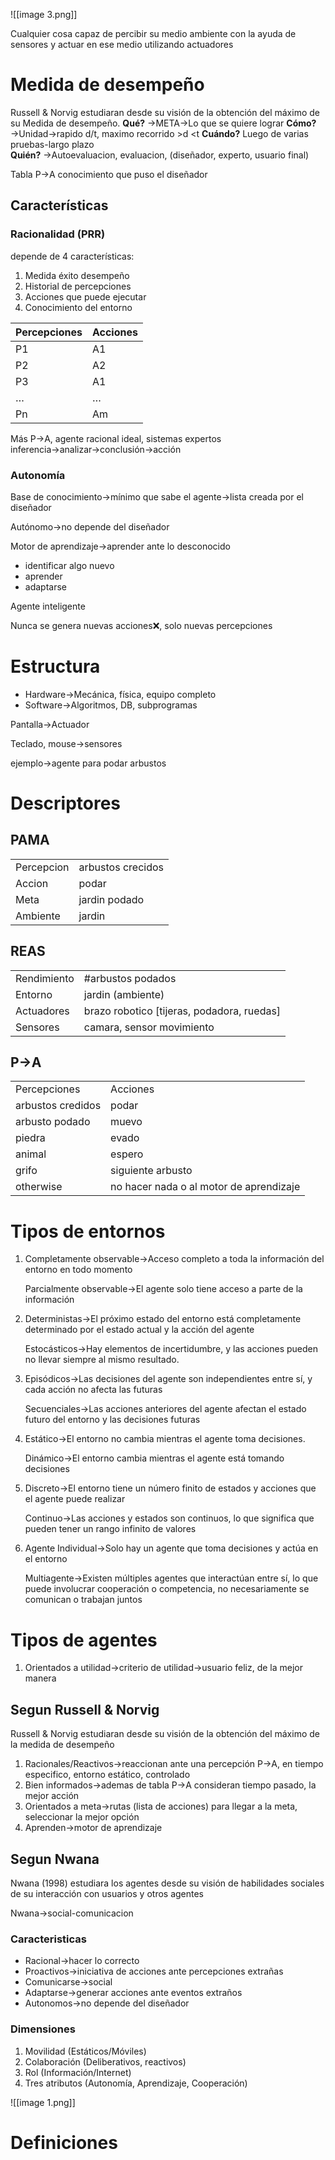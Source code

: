 ![[image 3.png]]

Cualquier cosa capaz de percibir su medio ambiente con la ayuda de sensores y actuar en ese medio utilizando actuadores

# Medida de desempeño

Russell & Norvig estudiaran desde su visión de la obtención del máximo de su Medida de desempeño.
**Qué?** →META→Lo que se quiere lograr
**Cómo?** →Unidad→rapido d/t, maximo recorrido \>d \<t 
**Cuándo?** Luego de varias pruebas-largo plazo  
**Quién?** →Autoevaluacion, evaluacion, (diseñador, experto, usuario final)

Tabla P→A conocimiento que puso el diseñador
## Características
### Racionalidad (PRR)

depende de 4 características:
1. Medida éxito desempeño
2. Historial de percepciones
3. Acciones que puede ejecutar
4. Conocimiento del entorno

| Percepciones | Acciones |
| ------------ | -------- |
| P1           | A1       |
| P2           | A2       |
| P3           | A1       |
| …            | …        |
| Pn           | Am       |
Más P→A, agente racional ideal, sistemas expertos
inferencia→analizar→conclusión→acción
### Autonomía

Base de conocimiento→mínimo que sabe el agente→lista creada por el diseñador

Autónomo→no depende del diseñador

Motor de aprendizaje→aprender ante lo desconocido

- identificar algo nuevo
- aprender
- adaptarse

Agente inteligente

Nunca se genera nuevas acciones❌, solo nuevas percepciones

# Estructura

- Hardware→Mecánica, física, equipo completo
- Software→Algoritmos, DB, subprogramas

Pantalla→Actuador

Teclado, mouse→sensores

ejemplo→agente para podar arbustos

# Descriptores

## PAMA

|   |   |
|---|---|
|Percepcion|arbustos crecidos|
|Accion|podar|
|Meta|jardin podado|
|Ambiente|jardin|
## REAS

|   |   |
|---|---|
|Rendimiento|\#arbustos podados|
|Entorno|jardin (ambiente)|
|Actuadores|brazo robotico [tijeras, podadora, ruedas]|
|Sensores|camara, sensor movimiento|
## P→A

|   |   |
|---|---|
|Percepciones|Acciones|
|arbustos credidos|podar|
|arbusto podado|muevo|
|piedra|evado|
|animal|espero|
|grifo|siguiente arbusto|
|otherwise|no hacer nada o al motor de aprendizaje|

# Tipos de entornos

1. Completamente observable→Acceso completo a toda la información del entorno en todo momento
    
    Parcialmente observable→El agente solo tiene acceso a parte de la información
    
2. Deterministas→El próximo estado del entorno está completamente determinado por el estado actual y la acción del agente
    
    Estocásticos→Hay elementos de incertidumbre, y las acciones pueden no llevar siempre al mismo resultado.
    
3. Episódicos→Las decisiones del agente son independientes entre sí, y cada acción no afecta las futuras
    
    Secuenciales→Las acciones anteriores del agente afectan el estado futuro del entorno y las decisiones futuras
    
4. Estático→El entorno no cambia mientras el agente toma decisiones.
    
    Dinámico→El entorno cambia mientras el agente está tomando decisiones
    
5. Discreto→El entorno tiene un número finito de estados y acciones que el agente puede realizar
    
    Continuo→Las acciones y estados son continuos, lo que significa que pueden tener un rango infinito de valores
    
6. Agente Individual→Solo hay un agente que toma decisiones y actúa en el entorno
    
    Multiagente→Existen múltiples agentes que interactúan entre sí, lo que puede involucrar cooperación o competencia, no necesariamente se comunican o trabajan juntos
    
# Tipos de agentes

1. Orientados a utilidad→criterio de utilidad→usuario feliz, de la mejor manera

## Segun Russell & Norvig

Russell & Norvig estudiaran desde su visión de la obtención del máximo de la medida de desempeño

1. Racionales/Reactivos→reaccionan ante una percepción P→A, en tiempo especifico, entorno estático, controlado
2. Bien informados→ademas de tabla P→A consideran tiempo pasado, la mejor acción
3. Orientados a meta→rutas (lista de acciones) para llegar a la meta, seleccionar la mejor opción
4. Aprenden→motor de aprendizaje

## Segun Nwana

Nwana (1998) estudiara los agentes desde su visión de habilidades sociales de su interacción con usuarios y otros agentes

Nwana→social-comunicacion

### Caracteristicas

- Racional→hacer lo correcto
- Proactivos→iniciativa de acciones ante percepciones extrañas
- Comunicarse→social
- Adaptarse→generar acciones ante eventos extraños
- Autonomos→no depende del diseñador

### Dimensiones

1. Movilidad (Estáticos/Móviles)
2. Colaboración (Deliberativos, reactivos)
3. Rol (Información/Internet)
4. Tres atributos (Autonomía, Aprendizaje, Cooperación)

![[image 1.png]]

  

# Definiciones